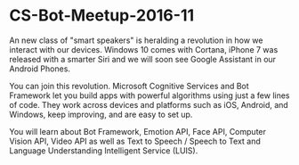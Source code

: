 # CS-Bot-Meetup-2016-11

An new class of "smart speakers" is heralding a revolution in how we interact with our devices. Windows 10 comes with Cortana, iPhone 7 was released with a smarter Siri  and we will soon see Google Assistant in our Android Phones. 

You can join this revolution. Microsoft Cognitive Services and Bot Framework let you build apps with powerful algorithms using just a few lines of code. They work across devices and platforms such as iOS, Android, and Windows, keep improving, and are easy to set up.

You will learn about Bot Framework, Emotion API, Face API, Computer Vision API, Video API as well as Text to Speech / Speech to Text and Language Understanding Intelligent Service (LUIS).
